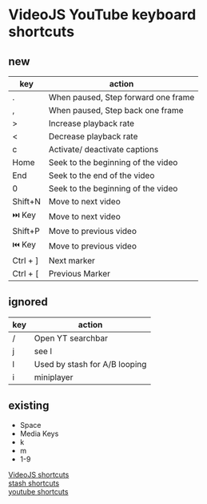 # VideoJS YouTube keyboard shortcuts

## new
| key | action |
|---|---|
| . | When paused, Step forward one frame |
| , | When paused, Step back one frame |
| > | Increase playback rate |
| < | Decrease playback rate |
| c | Activate/ deactivate captions |
| Home | Seek to the beginning of the video |
| End | Seek to the end of the video |
| 0 | Seek to the beginning of the video |
| Shift+N | Move to next video |
| ⏭️ Key | Move to next video |
| Shift+P | Move to previous video |
| ⏮️ Key | Move to previous video |
| Ctrl + ] | Next marker |
| Ctrl + [ | Previous Marker |

## ignored
| key | action |
|---|---|
| / | Open YT searchbar |
| j | see l |
| l | Used by stash for A/B looping |
| i | miniplayer |

## existing
- Space
- Media Keys
- k
- m
- 1-9

[VideoJS shortcuts](https://videojs.com/guides/options/#useractionshotkeys)  
[stash shortcuts](https://docs.stashapp.cc/in-app-manual/keyboardshortcuts/#scene-page-shortcuts)  
[youtube shortcuts](https://support.google.com/youtube/answer/7631406)  